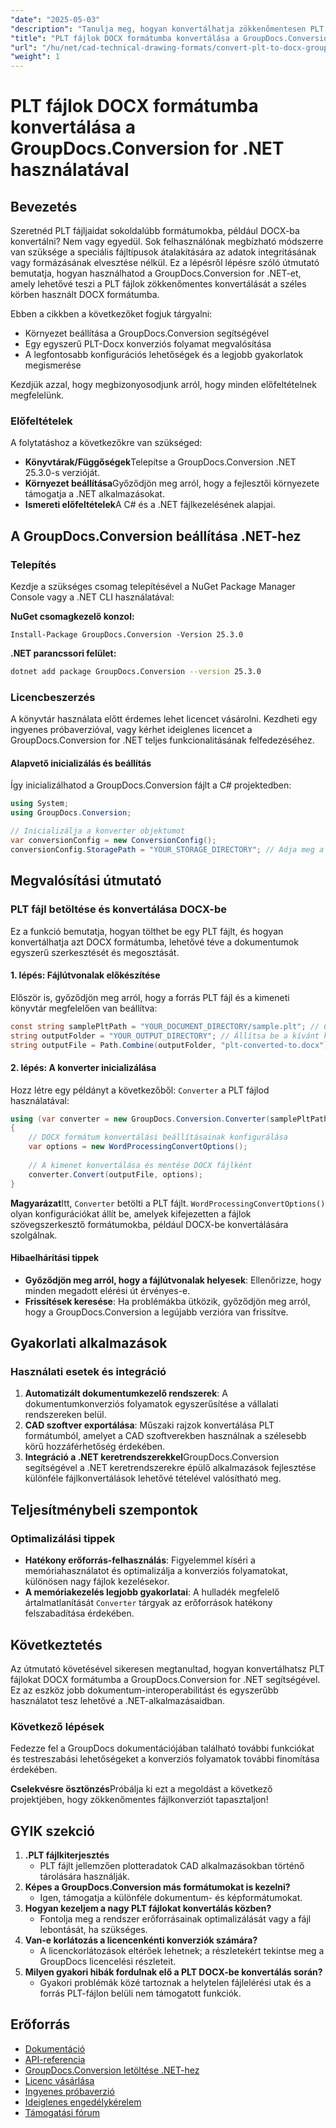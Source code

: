 ```yaml
---
"date": "2025-05-03"
"description": "Tanulja meg, hogyan konvertálhatja zökkenőmentesen PLT fájlokat DOCX formátumba a .NET-hez készült GroupDocs.Conversion segítségével ebből az átfogó útmutatóból. Ideális CAD és műszaki rajzformátumokhoz."
"title": "PLT fájlok DOCX formátumba konvertálása a GroupDocs.Conversion for .NET segítségével (lépésről lépésre útmutató)"
"url": "/hu/net/cad-technical-drawing-formats/convert-plt-to-docx-groupdocs-conversion-net/"
"weight": 1
---
```


# PLT fájlok DOCX formátumba konvertálása a GroupDocs.Conversion for .NET használatával

## Bevezetés

Szeretnéd PLT fájljaidat sokoldalúbb formátumokba, például DOCX-ba konvertálni? Nem vagy egyedül. Sok felhasználónak megbízható módszerre van szüksége a speciális fájltípusok átalakítására az adatok integritásának vagy formázásának elvesztése nélkül. Ez a lépésről lépésre szóló útmutató bemutatja, hogyan használhatod a GroupDocs.Conversion for .NET-et, amely lehetővé teszi a PLT fájlok zökkenőmentes konvertálását a széles körben használt DOCX formátumba.

Ebben a cikkben a következőket fogjuk tárgyalni:
- Környezet beállítása a GroupDocs.Conversion segítségével
- Egy egyszerű PLT-Docx konverziós folyamat megvalósítása
- A legfontosabb konfigurációs lehetőségek és a legjobb gyakorlatok megismerése

Kezdjük azzal, hogy megbizonyosodjunk arról, hogy minden előfeltételnek megfelelünk.

### Előfeltételek

A folytatáshoz a következőkre van szükséged:
- **Könyvtárak/Függőségek**Telepítse a GroupDocs.Conversion .NET 25.3.0-s verzióját.
- **Környezet beállítása**Győződjön meg arról, hogy a fejlesztői környezete támogatja a .NET alkalmazásokat.
- **Ismereti előfeltételek**A C# és a .NET fájlkezelésének alapjai.

## A GroupDocs.Conversion beállítása .NET-hez

### Telepítés

Kezdje a szükséges csomag telepítésével a NuGet Package Manager Console vagy a .NET CLI használatával:

**NuGet csomagkezelő konzol:**

```shell
Install-Package GroupDocs.Conversion -Version 25.3.0
```

**.NET parancssori felület:**

```bash
dotnet add package GroupDocs.Conversion --version 25.3.0
```

### Licencbeszerzés

A könyvtár használata előtt érdemes lehet licencet vásárolni. Kezdheti egy ingyenes próbaverzióval, vagy kérhet ideiglenes licencet a GroupDocs.Conversion for .NET teljes funkcionalitásának felfedezéséhez.

#### Alapvető inicializálás és beállítás

Így inicializálhatod a GroupDocs.Conversion fájlt a C# projektedben:

```csharp
using System;
using GroupDocs.Conversion;

// Inicializálja a konverter objektumot
var conversionConfig = new ConversionConfig();
conversionConfig.StoragePath = "YOUR_STORAGE_DIRECTORY"; // Adja meg a fájlok tárolási útvonalát
```

## Megvalósítási útmutató

### PLT fájl betöltése és konvertálása DOCX-be

Ez a funkció bemutatja, hogyan tölthet be egy PLT fájlt, és hogyan konvertálhatja azt DOCX formátumba, lehetővé téve a dokumentumok egyszerű szerkesztését és megosztását.

#### 1. lépés: Fájlútvonalak előkészítése

Először is, győződjön meg arról, hogy a forrás PLT fájl és a kimeneti könyvtár megfelelően van beállítva:

```csharp
const string samplePltPath = "YOUR_DOCUMENT_DIRECTORY/sample.plt"; // Cserélje ki a tényleges PLT-útvonalra
string outputFolder = "YOUR_OUTPUT_DIRECTORY"; // Állítsa be a kívánt kimeneti mappát
string outputFile = Path.Combine(outputFolder, "plt-converted-to.docx");
```

#### 2. lépés: A konverter inicializálása

Hozz létre egy példányt a következőből: `Converter` a PLT fájlod használatával:

```csharp
using (var converter = new GroupDocs.Conversion.Converter(samplePltPath))
{
    // DOCX formátum konvertálási beállításainak konfigurálása
    var options = new WordProcessingConvertOptions();
    
    // A kimenet konvertálása és mentése DOCX fájlként
    converter.Convert(outputFile, options);
}
```

**Magyarázat**Itt, `Converter` betölti a PLT fájlt. `WordProcessingConvertOptions()` olyan konfigurációkat állít be, amelyek kifejezetten a fájlok szövegszerkesztő formátumokba, például DOCX-be konvertálására szolgálnak.

#### Hibaelhárítási tippek

- **Győződjön meg arról, hogy a fájlútvonalak helyesek**: Ellenőrizze, hogy minden megadott elérési út érvényes-e.
- **Frissítések keresése**: Ha problémákba ütközik, győződjön meg arról, hogy a GroupDocs.Conversion a legújabb verzióra van frissítve.

## Gyakorlati alkalmazások

### Használati esetek és integráció

1. **Automatizált dokumentumkezelő rendszerek**: A dokumentumkonverziós folyamatok egyszerűsítése a vállalati rendszereken belül.
2. **CAD szoftver exportálása**: Műszaki rajzok konvertálása PLT formátumból, amelyet a CAD szoftverekben használnak a szélesebb körű hozzáférhetőség érdekében.
3. **Integráció a .NET keretrendszerekkel**GroupDocs.Conversion segítségével a .NET keretrendszerekre épülő alkalmazások fejlesztése különféle fájlkonvertálások lehetővé tételével valósítható meg.

## Teljesítménybeli szempontok

### Optimalizálási tippek

- **Hatékony erőforrás-felhasználás**: Figyelemmel kíséri a memóriahasználatot és optimalizálja a konverziós folyamatokat, különösen nagy fájlok kezelésekor.
- **A memóriakezelés legjobb gyakorlatai**: A hulladék megfelelő ártalmatlanítását `Converter` tárgyak az erőforrások hatékony felszabadítása érdekében.

## Következtetés

Az útmutató követésével sikeresen megtanultad, hogyan konvertálhatsz PLT fájlokat DOCX formátumba a GroupDocs.Conversion for .NET segítségével. Ez az eszköz jobb dokumentum-interoperabilitást és egyszerűbb használatot tesz lehetővé a .NET-alkalmazásaidban.

### Következő lépések

Fedezze fel a GroupDocs dokumentációjában található további funkciókat és testreszabási lehetőségeket a konverziós folyamatok további finomítása érdekében.

**Cselekvésre ösztönzés**Próbálja ki ezt a megoldást a következő projektjében, hogy zökkenőmentes fájlkonverziót tapasztaljon!

## GYIK szekció

1. **.PLT fájlkiterjesztés**
   - PLT fájlt jellemzően plotteradatok CAD alkalmazásokban történő tárolására használják.
2. **Képes a GroupDocs.Conversion más formátumokat is kezelni?**
   - Igen, támogatja a különféle dokumentum- és képformátumokat.
3. **Hogyan kezeljem a nagy PLT fájlokat konvertálás közben?**
   - Fontolja meg a rendszer erőforrásainak optimalizálását vagy a fájl lebontását, ha szükséges.
4. **Van-e korlátozás a licencenkénti konverziók számára?**
   - A licenckorlátozások eltérőek lehetnek; a részletekért tekintse meg a GroupDocs licencelési részleteit.
5. **Milyen gyakori hibák fordulnak elő a PLT DOCX-be konvertálás során?**
   - Gyakori problémák közé tartoznak a helytelen fájlelérési utak és a forrás PLT-fájlon belüli nem támogatott funkciók.

## Erőforrás

- [Dokumentáció](https://docs.groupdocs.com/conversion/net/)
- [API-referencia](https://reference.groupdocs.com/conversion/net/)
- [GroupDocs.Conversion letöltése .NET-hez](https://releases.groupdocs.com/conversion/net/)
- [Licenc vásárlása](https://purchase.groupdocs.com/buy)
- [Ingyenes próbaverzió](https://releases.groupdocs.com/conversion/net/)
- [Ideiglenes engedélykérelem](https://purchase.groupdocs.com/temporary-license/)
- [Támogatási fórum](https://forum.groupdocs.com/c/conversion/10)